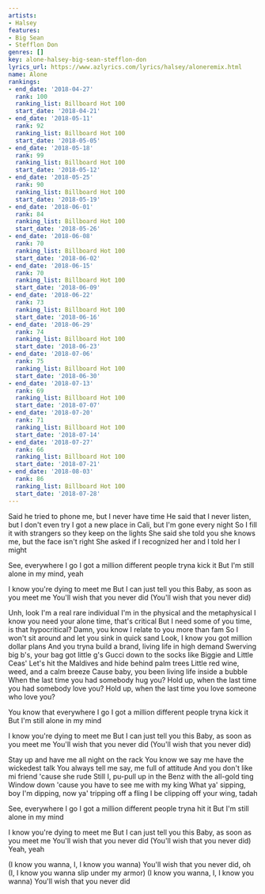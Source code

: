 ```yaml
---
artists:
- Halsey
features:
- Big Sean
- Stefflon Don
genres: []
key: alone-halsey-big-sean-stefflon-don
lyrics_url: https://www.azlyrics.com/lyrics/halsey/aloneremix.html
name: Alone
rankings:
- end_date: '2018-04-27'
  rank: 100
  ranking_list: Billboard Hot 100
  start_date: '2018-04-21'
- end_date: '2018-05-11'
  rank: 92
  ranking_list: Billboard Hot 100
  start_date: '2018-05-05'
- end_date: '2018-05-18'
  rank: 99
  ranking_list: Billboard Hot 100
  start_date: '2018-05-12'
- end_date: '2018-05-25'
  rank: 90
  ranking_list: Billboard Hot 100
  start_date: '2018-05-19'
- end_date: '2018-06-01'
  rank: 84
  ranking_list: Billboard Hot 100
  start_date: '2018-05-26'
- end_date: '2018-06-08'
  rank: 70
  ranking_list: Billboard Hot 100
  start_date: '2018-06-02'
- end_date: '2018-06-15'
  rank: 70
  ranking_list: Billboard Hot 100
  start_date: '2018-06-09'
- end_date: '2018-06-22'
  rank: 73
  ranking_list: Billboard Hot 100
  start_date: '2018-06-16'
- end_date: '2018-06-29'
  rank: 74
  ranking_list: Billboard Hot 100
  start_date: '2018-06-23'
- end_date: '2018-07-06'
  rank: 75
  ranking_list: Billboard Hot 100
  start_date: '2018-06-30'
- end_date: '2018-07-13'
  rank: 69
  ranking_list: Billboard Hot 100
  start_date: '2018-07-07'
- end_date: '2018-07-20'
  rank: 71
  ranking_list: Billboard Hot 100
  start_date: '2018-07-14'
- end_date: '2018-07-27'
  rank: 66
  ranking_list: Billboard Hot 100
  start_date: '2018-07-21'
- end_date: '2018-08-03'
  rank: 86
  ranking_list: Billboard Hot 100
  start_date: '2018-07-28'
---
```



Said he tried to phone me, but I never have time
He said that I never listen, but I don't even try
I got a new place in Cali, but I'm gone every night
So I fill it with strangers so they keep on the lights
She said she told you she knows me, but the face isn't right
She asked if I recognized her and I told her I might

See, everywhere I go
I got a million different people tryna kick it
But I'm still alone in my mind, yeah

I know you're dying to meet me
But I can just tell you this
Baby, as soon as you meet me
You'll wish that you never did
(You'll wish that you never did)


Unh, look
I'm a real rare individual
I'm in the physical and the metaphysical
I know you need your alone time, that's critical
But I need some of you time, is that hypocritical?
Damn, you know I relate to you more than fam
So I won't sit around and let you sink in quick sand
Look, I know you got million dollar plans
And you tryna build a brand, living life in high demand
Swerving big b's, your bag got little g's
Gucci down to the socks like Biggie and Little Ceas'
Let's hit the Maldives and hide behind palm trees
Little red wine, weed, and a calm breeze
Cause baby, you been living life inside a bubble
When the last time you had somebody hug you?
Hold up, when the last time you had somebody love you?
Hold up, when the last time you love someone who love you?


You know that everywhere I go
I got a million different people tryna kick it
But I'm still alone in my mind

I know you're dying to meet me
But I can just tell you this
Baby, as soon as you meet me
You'll wish that you never did
(You'll wish that you never did)


Stay up and have me all night on the rack
You know we say me have the wickedest talk
You always tell me say, me full of attitude
And you don't like mi friend 'cause she rude
Still I, pu-pull up in the Benz with the all-gold ting
Window down 'cause you have to see me with my king
What ya' sipping, boy I'm dipping, now ya' tripping off a fling
I be clipping off your wing, tadah


See, everywhere I go
I got a million different people tryna hit it
But I'm still alone in my mind

I know you're dying to meet me
But I can just tell you this
Baby, as soon as you meet me
You'll wish that you never did
(You'll wish that you never did)
Yeah, yeah

(I know you wanna, I, I know you wanna)
You'll wish that you never did, oh
(I, I know you wanna slip under my armor)
(I know you wanna, I, I know you wanna)
You'll wish that you never did



